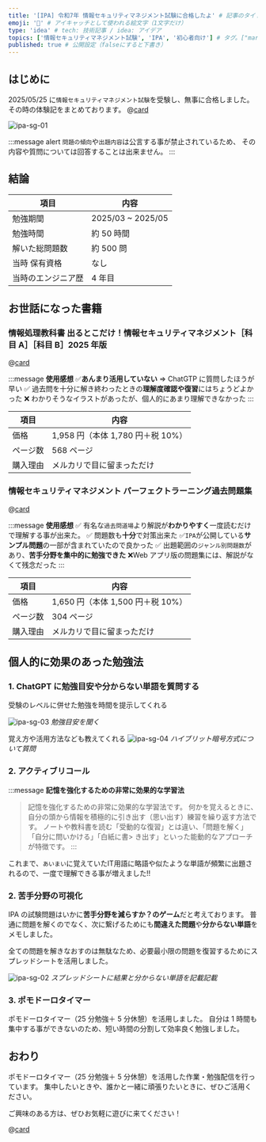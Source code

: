 ```yaml
---
title: '[IPA] 令和7年 情報セキュリティマネジメント試験に合格したよ' # 記事のタイトル
emoji: '💯' # アイキャッチとして使われる絵文字（1文字だけ）
type: 'idea' # tech: 技術記事 / idea: アイデア
topics: ['情報セキュリティマネジメント試験', 'IPA', '初心者向け'] # タグ。["markdown", "rust", "aws"]のように指定する
published: true # 公開設定（falseにすると下書き）
---
```


## はじめに

2025/05/25 に`情報セキュリティマネジメント試験`を受験し、無事に合格しました。
その時の体験記をまとめております。
@[card](https://www.ipa.go.jp/shiken/kubun/sg.html)

![ipa-sg-01](/images/articles/ipa-information-security-management-examination/ipa-sg-01.png)

:::message alert
`問題の傾向`や`出題内容`は公言する事が禁止されているため、
その内容や質問については回答することは出来ません。
:::

## 結論

| 項目               | 内容              |
| ------------------ | ----------------- |
| 勉強期間           | 2025/03 ~ 2025/05 |
| 勉強時間           | 約 50 時間        |
| 解いた総問題数     | 約 500 問         |
| 当時 保有資格      | なし              |
| 当時のエンジニア歴 | 4 年目            |

## お世話になった書籍

### 情報処理教科書 出るとこだけ！情報セキュリティマネジメント［科目 A］［科目 B］2025 年版

@[card](https://www.shoeisha.co.jp/book/detail/9784798188874)

:::message
**使用感想**
✅**あんまり活用していない** ⇒ ChatGTP に質問したほうが早い
✅ 過去問を十分に解き終わったときの**理解度確認や復習**にはちょうどよかった
❌ わかりそうなイラストがあったが、個人的にあまり理解できなかった
:::

| 項目     | 内容                              |
| -------- | --------------------------------- |
| 価格     | 1,958 円（本体 1,780 円＋税 10%） |
| ページ数 | 568 ページ                        |
| 購入理由 | メルカリで目に留まっただけ        |

### 情報セキュリティマネジメント パーフェクトラーニング過去問題集

@[card](https://gihyo.jp/book/2024/978-4-297-14556-9)

:::message
**使用感想**
✅ 有名な`過去問道場`より解説が**わかりやすく**一度読むだけで理解する事が出来た。
✅ 問題数も**十分**で対策出来た
✅`IPA`が公開している**サンプル問題**の一部が含まれていたので良かった
✅ 出題範囲の`ジャンル別問題数`があり、**苦手分野を集中的に勉強できた**
❌Web アプリ版の問題集には、解説がなくて残念だった
:::

| 項目     | 内容                              |
| -------- | --------------------------------- |
| 価格     | 1,650 円（本体 1,500 円＋税 10%） |
| ページ数 | 304 ページ                        |
| 購入理由 | メルカリで目に留まっただけ        |

## 個人的に効果のあった勉強法

### 1. ChatGPT に勉強目安や分からない単語を質問する

受験のレベルに併せた勉強を時間を提示してくれる

![ipa-sg-03](/images/articles/ipa-information-security-management-examination/ipa-sg-03.png)
_勉強目安を聞く_

覚え方や活用方法なども教えてくれる
![ipa-sg-04](/images/articles/ipa-information-security-management-examination/ipa-sg-04.png)
_ハイブリット暗号方式について質問_

### 2. アクティブリコール
:::message
**記憶を強化するための非常に効果的な学習法**
> 記憶を強化するための非常に効果的な学習法です。
> 何かを覚えるときに、自分の頭から情報を積極的に引き出す（思い出す）練習を繰り返す方法です。
> ノートや教科書を読む「受動的な復習」とは違い、「問題を解く」「自分に問いかける」「白紙に書> き出す」といった能動的なアプローチが特徴です。
:::

これまで、`あいまい`に覚えていたIT用語に略語や似たような単語が頻繁に出題されるので、一度で理解できる事が増えました!!

### 2. 苦手分野の可視化

IPA の試験問題はいかに**苦手分野を減らすか？のゲーム**だと考えております。
普通に問題を解くのでなく、次に繋げるためにも**間違えた問題**や**分からない単語**をメモしました。

全ての問題を解きなおすのは無駄なため、必要最小限の問題を復習するためにスプレッドシートを活用しました。

![ipa-sg-02](/images/articles/ipa-information-security-management-examination/ipa-sg-02.png)
_スプレッドシートに結果と分からない単語を記載記載_

### 3. ポモドーロタイマー

ポモドーロタイマー（25 分勉強＋ 5 分休憩）を活用しました。
自分は 1 時間も集中する事ができないのため、短い時間の分割して効率良く勉強しました。

## おわり

ポモドーロタイマー（25 分勉強＋ 5 分休憩）を活用した作業・勉強配信を行っています。
集中したいときや、誰かと一緒に頑張りたいときに、ぜひご活用ください。

ご興味のある方は、ぜひお気軽に遊びに来てください！

@[card](https://www.youtube.com/@aew2sbee)
